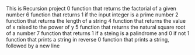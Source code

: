 This is Recursion project
0 function that returns the factorial of a given number
6 function that returns 1 if the input integer is a prime number
2 function that returns the length of a string
4 function that returns the value of x raised to the power of y
5 function that returns the natural square root of a number
7 function that returns 1 if a steing is a palindrome and 0 if not
1 function that prints a string  in reverse
0 function that prints a string, followed by a new line
